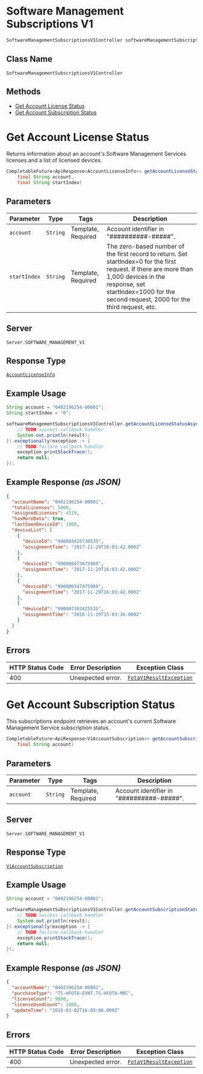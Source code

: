 # Software Management Subscriptions V1

```java
SoftwareManagementSubscriptionsV1Controller softwareManagementSubscriptionsV1Controller = client.getSoftwareManagementSubscriptionsV1Controller();
```

## Class Name

`SoftwareManagementSubscriptionsV1Controller`

## Methods

* [Get Account License Status](../../doc/controllers/software-management-subscriptions-v1.md#get-account-license-status)
* [Get Account Subscription Status](../../doc/controllers/software-management-subscriptions-v1.md#get-account-subscription-status)


# Get Account License Status

Returns information about an account's Software Management Services licenses and a list of licensed devices.

```java
CompletableFuture<ApiResponse<AccountLicenseInfo>> getAccountLicenseStatusAsync(
    final String account,
    final String startIndex)
```

## Parameters

| Parameter | Type | Tags | Description |
|  --- | --- | --- | --- |
| `account` | `String` | Template, Required | Account identifier in "##########-#####". |
| `startIndex` | `String` | Template, Required | The zero-based number of the first record to return. Set startIndex=0 for the first request. If there are more than 1,000 devices in the response, set startIndex=1000 for the second request, 2000 for the third request, etc. |

## Server

`Server.SOFTWARE_MANAGEMENT_V1`

## Response Type

[`AccountLicenseInfo`](../../doc/models/account-license-info.md)

## Example Usage

```java
String account = "0402196254-00001";
String startIndex = "0";

softwareManagementSubscriptionsV1Controller.getAccountLicenseStatusAsync(account, startIndex).thenAccept(result -> {
    // TODO success callback handler
    System.out.println(result);
}).exceptionally(exception -> {
    // TODO failure callback handler
    exception.printStackTrace();
    return null;
});
```

## Example Response *(as JSON)*

```json
{
  "accountName": "0402196254-00001",
  "totalLicenses": 5000,
  "assignedLicenses": 4319,
  "hasMoreData": true,
  "lastSeenDeviceId": 1000,
  "deviceList": [
    {
      "deviceId": "990003425730535",
      "assignmentTime": "2017-11-29T16:03:42.000Z"
    },
    {
      "deviceId": "990000473475989",
      "assignmentTime": "2017-11-29T16:03:42.000Z"
    },
    {
      "deviceId": "990000347475989",
      "assignmentTime": "2017-11-29T16:03:42.000Z"
    },
    {
      "deviceId": "990007303425535",
      "assignmentTime": "2016-11-29T15:03:36.000Z"
    }
  ]
}
```

## Errors

| HTTP Status Code | Error Description | Exception Class |
|  --- | --- | --- |
| 400 | Unexpected error. | [`FotaV1ResultException`](../../doc/models/fota-v1-result-exception.md) |


# Get Account Subscription Status

This subscriptions endpoint retrieves an account's current Software Management Service subscription status.

```java
CompletableFuture<ApiResponse<V1AccountSubscription>> getAccountSubscriptionStatusAsync(
    final String account)
```

## Parameters

| Parameter | Type | Tags | Description |
|  --- | --- | --- | --- |
| `account` | `String` | Template, Required | Account identifier in "##########-#####". |

## Server

`Server.SOFTWARE_MANAGEMENT_V1`

## Response Type

[`V1AccountSubscription`](../../doc/models/v1-account-subscription.md)

## Example Usage

```java
String account = "0402196254-00001";

softwareManagementSubscriptionsV1Controller.getAccountSubscriptionStatusAsync(account).thenAccept(result -> {
    // TODO success callback handler
    System.out.println(result);
}).exceptionally(exception -> {
    // TODO failure callback handler
    exception.printStackTrace();
    return null;
});
```

## Example Response *(as JSON)*

```json
{
  "accountName": "0402196254-00001",
  "purchaseType": "TS-HFOTA-EVNT,TS-HFOTA-MRC",
  "licenseCount": 9000,
  "licenseUsedCount": 1000,
  "updateTime": "2018-03-02T16:03:06.000Z"
}
```

## Errors

| HTTP Status Code | Error Description | Exception Class |
|  --- | --- | --- |
| 400 | Unexpected error. | [`FotaV1ResultException`](../../doc/models/fota-v1-result-exception.md) |

